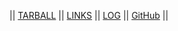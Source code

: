 || [TARBALL]() || [LINKS](LINKS/) || [LOG](TXT/mylog.txt) || [GitHub](https://github.com/nadyaaysha/os232/) ||
